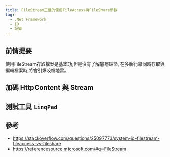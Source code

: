 ```yaml
---
title: FileStream正確的使用FileAccess與FileShare參數
tag:
  - .Net Framework
  - IO
  - 記錄
---
```

## 前情提要
使用FileStream存取檔案是基本功,但是沒有了解底層細節,
在多執行緒同時存取與編輯檔案時,將會引爆咬檔地雷。



## 加碼 HttpContent 與 Stream


## 測試工具 `LinqPad`

## 參考
- https://stackoverflow.com/questions/25097773/system-io-filestream-fileaccess-vs-fileshare
- https://referencesource.microsoft.com/#q=FileStream